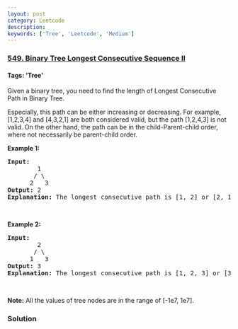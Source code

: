 ```yaml
---
layout: post
category: Leetcode
description: 
keywords: ['Tree', 'Leetcode', 'Medium']
---
```

### [549. Binary Tree Longest Consecutive Sequence II](https://leetcode.com/problems/binary-tree-longest-consecutive-sequence-ii)

#### Tags: 'Tree'

<div class="content__u3I1 question-content__JfgR"><div><p>Given a binary tree, you need to find the length of Longest Consecutive Path in Binary Tree.</p>
<p>Especially, this path can be either increasing or decreasing. For example, [1,2,3,4] and [4,3,2,1] are both considered valid, but the path [1,2,4,3] is not valid. On the other hand, the path can be in the child-Parent-child order, where not necessarily be parent-child order.</p>
<p><b>Example 1:</b></p>
<pre><b>Input:</b>
        1
       / \
      2   3
<b>Output:</b> 2
<b>Explanation:</b> The longest consecutive path is [1, 2] or [2, 1].
</pre>
<p> </p>
<p><b>Example 2:</b></p>
<pre><b>Input:</b>
        2
       / \
      1   3
<b>Output:</b> 3
<b>Explanation:</b> The longest consecutive path is [1, 2, 3] or [3, 2, 1].
</pre>
<p> </p>
<p><b>Note:</b> All the values of tree nodes are in the range of [-1e7, 1e7].</p>
</div></div>

### Solution
